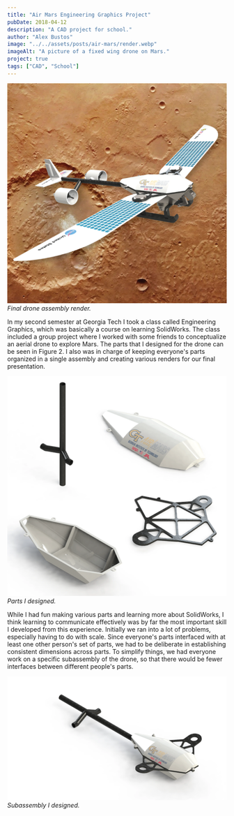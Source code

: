 ```yaml
---
title: "Air Mars Engineering Graphics Project"
pubDate: 2018-04-12
description: "A CAD project for school."
author: "Alex Bustos"
image: "../../assets/posts/air-mars/render.webp"
imageAlt: "A picture of a fixed wing drone on Mars."
project: true
tags: ["CAD", "School"]
---
```


![Final drone assembly render](../../assets/posts/air-mars/render.webp)
_Final drone assembly render._

In my second semester at Georgia Tech I took a class called Engineering Graphics, which was basically a course on learning SolidWorks. The class included a group project where I worked with some friends to conceptualize an aerial drone to explore Mars. The parts that I designed for the drone can be seen in Figure 2. I also was in charge of keeping everyone's parts organized in a single assembly and creating various renders for our final presentation.

![Parts I designed](../../assets/posts/air-mars/parts.webp)
_Parts I designed._

While I had fun making various parts and learning more about SolidWorks, I think learning to communicate effectively was by far the most important skill I developed from this experience. Initially we ran into a lot of problems, especially having to do with scale. Since everyone's parts interfaced with at least one other person's set of parts, we had to be deliberate in establishing consistent dimensions across parts. To simplify things, we had everyone work on a specific subassembly of the drone, so that there would be fewer interfaces between different people's parts.

![Subassembly I designed](../../assets/posts/air-mars/fuselage-subassembly.webp)
_Subassembly I designed._
